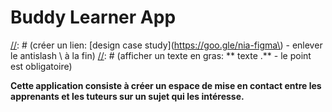 Buddy Learner App
=================

[//]: # (Cette ligne est un commentaire qui n'apparaîtra pas)
[//]: # (les signes ===== en dessus du texte permettent de créer un titre h1)
[//]: # (la syntaxe des balises html fonctionne correctement dans les fichier de type markdown .md)
[//]: # (créer un lien: [design case study](https://goo.gle/nia-figma\) - enlever le antislash \ à la fin)
[//]: # (afficher un texte en gras: ** texte .** - le point est obligatoire)

**Cette application consiste à créer un espace de mise en contact entre les apprenants et les tuteurs sur un sujet qui les intéresse.**

